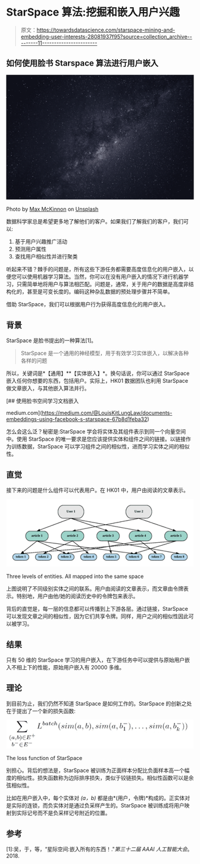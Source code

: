 # StarSpace 算法:挖掘和嵌入用户兴趣

> 原文：<https://towardsdatascience.com/starspace-mining-and-embedding-user-interests-28081937f95?source=collection_archive---------11----------------------->

## 如何使用脸书 Starspace 算法进行用户嵌入

![](img/448c5a0b1b5368f10e1c69dd3b3bf490.png)

Photo by [Max McKinnon](https://unsplash.com/@maxmckinnon?utm_source=medium&utm_medium=referral) on [Unsplash](https://unsplash.com?utm_source=medium&utm_medium=referral)

数据科学家总是希望更多地了解他们的客户。如果我们了解我们的客户，我们可以:

1.  基于用户兴趣推广活动
2.  预测用户属性
3.  查找用户相似性并进行聚类

听起来不错？棘手的问题是，所有这些下游任务都需要高度信息化的用户嵌入，以便您可以使用机器学习算法。当然，你可以在没有用户嵌入的情况下进行机器学习，只需简单地将用户与算法相匹配。问题是，通常，关于用户的数据是高度非结构化的，甚至是可变长度的。编码这种杂乱数据的预处理步骤并不简单。

借助 StarSpace，我们可以根据用户行为获得高度信息化的用户嵌入。

## 背景

StarSpace 是脸书提出的一种算法[1]。

> StarSpace 是一个通用的神经模型，用于有效学习实体嵌入，以解决各种各样的问题

所以，关键词是*【通用】**【实体嵌入】*。换句话说，你可以通过 StarSpace 嵌入任何你想要的东西，包括用户。实际上，HK01 数据团队也利用 StarSpace 做文章嵌入，与其他嵌入算法并行。

[](https://medium.com/@LouisKitLungLaw/documents-embeddings-using-facebook-s-starspace-67b8d1feba32) [## 使用脸书空间学习文档嵌入

medium.com](https://medium.com/@LouisKitLungLaw/documents-embeddings-using-facebook-s-starspace-67b8d1feba32) 

怎么会这么泛？秘密是:StarSpace 学会将实体及其组件表示到同一个向量空间中。使用 StarSpace 的唯一要求是您应该提供实体和组件之间的链接。以链接作为训练数据，StarSpace 可以学习组件之间的相似性，进而学习实体之间的相似性。

## 直觉

接下来的问题是什么组件可以代表用户。在 HK01 中，用户由阅读的文章表示。

![](img/29a3a111dfcc217645cf833eaaf080e0.png)

Three levels of entities. All mapped into the same space

上图说明了不同级别实体之间的联系。用户由阅读的文章表示，而文章由令牌表示。特别地，用户由他/她的阅读历史中的令牌包来表示。

背后的直觉是，每一层的信息都可以传播到上下游各层。通过链接，StarSpace 可以发现文章之间的相似性，因为它们共享令牌。同样，用户之间的相似性因此可以被学习。

## 结果

只有 50 维的 StarSpace 学习的用户嵌入，在下游任务中可以提供与原始用户嵌入不相上下的性能，原始用户嵌入有 20000 多维。

## 理论

到目前为止，我们仍然不知道 StarSpace 是如何工作的。StarSpace 的创新之处在于提出了一个新的损失函数:

![](img/1eaa0cd65221b717510874be4ec526ee.png)

The loss function of StarSpace

别担心。背后的想法是，StarSpace 被训练为正面样本分配比负面样本高一个幅度的相似性。损失函数称为边际排序损失，类似于铰链损失。相似性函数可以是余弦相似性。

比如在用户嵌入中，每个实体对 *(a，b)* 都是由*(用户，令牌)*构成的。正实体对是实际的连锁，而负实体对是通过负采样产生的。StarSpace 被训练成将用户映射到实际记号而不是负采样记号附近的位置。

## 参考

[1]:吴，于，等，“星际空间:嵌入所有的东西！."*第三十二届 AAAI 人工智能大会*。2018.